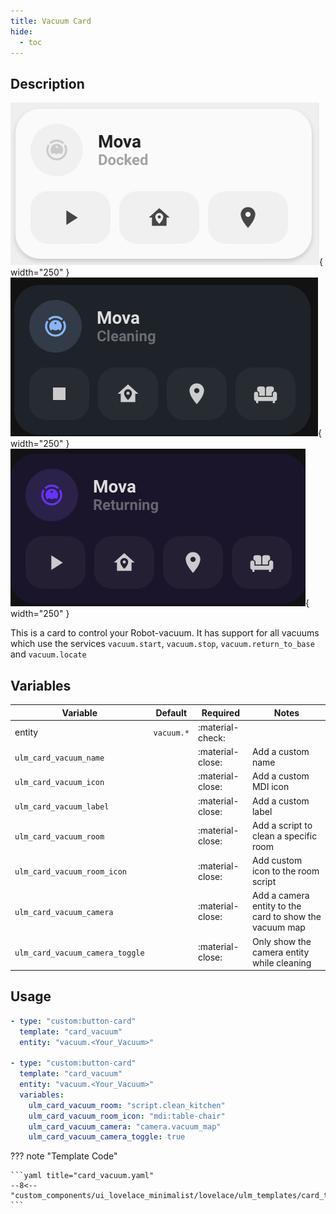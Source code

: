 ```yaml
---
title: Vacuum Card
hide:
  - toc
---
```

<!-- markdownlint-disable MD046 -->

## Description

![example-image](../../assets/img/ulm_cards/card_vacuum_docked.png){ width="250" }
![example-image](../../assets/img/ulm_cards/card_vacuum_cleaning.png){ width="250" }
![example-image](../../assets/img/ulm_cards/card_vacuum_returning.png){ width="250" }

This is a card to control your Robot-vacuum. It has support for all vacuums which use the services `vacuum.start`, `vacuum.stop`, `vacuum.return_to_base` and `vacuum.locate`

## Variables

| Variable | Default | Required         | Notes             |
|----------|---------|------------------|-------------------|
| entity   |  `vacuum.*` | :material-check: |                   |
|`ulm_card_vacuum_name`|  | :material-close: | Add a custom name |
|`ulm_card_vacuum_icon`|   | :material-close: | Add a custom MDI icon |
|`ulm_card_vacuum_label`|  | :material-close: | Add a custom label |
|`ulm_card_vacuum_room`|   | :material-close: | Add a script to clean a specific room |
|`ulm_card_vacuum_room_icon`|   | :material-close: | Add custom icon to the room script |
|`ulm_card_vacuum_camera`|   | :material-close: | Add a camera entity to the card to show the vacuum map |
|`ulm_card_vacuum_camera_toggle`|   | :material-close: | Only show the camera entity while cleaning |

## Usage

```yaml
- type: "custom:button-card"
  template: "card_vacuum"
  entity: "vacuum.<Your_Vacuum>"

- type: "custom:button-card"
  template: "card_vacuum"
  entity: "vacuum.<Your_Vacuum>"
  variables:
    ulm_card_vacuum_room: "script.clean_kitchen"
    ulm_card_vacuum_room_icon: "mdi:table-chair"
    ulm_card_vacuum_camera: "camera.vacuum_map"
    ulm_card_vacuum_camera_toggle: true
```

??? note "Template Code"

    ```yaml title="card_vacuum.yaml"
    --8<-- "custom_components/ui_lovelace_minimalist/lovelace/ulm_templates/card_templates/cards/card_vacuum.yaml"
    ```
